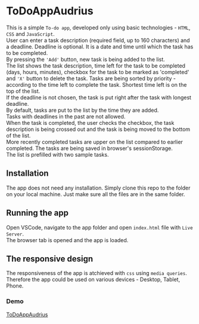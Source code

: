 # ToDoAppAudrius
This is a simple `To-do app`, developed only using basic technologies - `HTML`, `CSS` and `JavaScript`.  <br>
User can enter a task description (required field, up to 160 characters) and a deadline. 
Deadline is optional. It is a date and time until which the task has to be completed. <br>
By pressing the `'Add'` button, new task is being added to the list. <br>
The list shows the task description, time left for the task to be completed (days, hours, minutes), 
checkbox for the task to be marked as 'completed' and `'X'` button to delete the task.
Tasks are being sorted by priority - according to the time left to complete the task. Shortest time left is on the top of the list. <br>
If the deadline is not chosen, the task is put right after the task with longest deadline. <br>
By default, tasks are put to the list by the time they are added. <br>
Tasks with deadlines in the past are not allowed. <br>
When the task is completed, the user checks the checkbox, the task description is being crossed out and the task is being moved to the bottom of the list. <br>
More recently completed tasks are upper on the list compared to earlier completed.
The tasks are being saved in browser's sessionStorage. <br>
The list is prefilled with two sample tasks. <br>

## Installation
The app does not need any installation. Simply clone this repo to the folder on  your local machine.
Just make sure all the files are in the same folder.

## Running the app
Open VSCode, navigate to the app folder and open `index.html` file with `Live Server`.  <br>
The browser tab is opened and the app is loaded. <br>


## The responsive design
The responsiveness of the app is atchieved with `css` using `media queries`. Therefore the app could be used on various devices - Desktop, Tablet, Phone.

### Demo
[ToDoAppAudrius](https://audriusanusauskas.github.io/ToDoAppAudrius)



